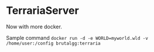 # TerrariaServer

Now with more docker.

Sample command
```docker run -d -e WORLD=myworld.wld -v /home/user:/config brutalgg:terraria```